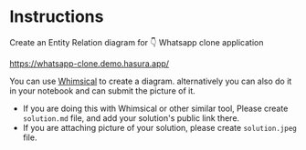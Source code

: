 # Instructions

Create an Entity Relation diagram for 👇 Whatsapp clone application

https://whatsapp-clone.demo.hasura.app/

You can use [Whimsical](https://whimsical.com/) to create a diagram. alternatively you can also do it in your notebook and can submit the picture of it.

- If you are doing this with Whimsical or other similar tool, Please create `solution.md` file, and add your solution's public link there.
- If you are attaching picture of your solution, please create `solution.jpeg` file.
